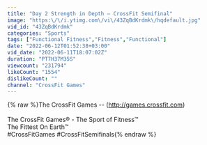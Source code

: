 ```yaml
---
title: "Day 2 Strength in Depth — CrossFit Semifinal"
image: "https:\/\/i.ytimg.com\/vi\/43ZqBdKrdmk\/hqdefault.jpg"
vid_id: "43ZqBdKrdmk"
categories: "Sports"
tags: ["Functional Fitness","Fitness","Functional"]
date: "2022-06-12T01:52:38+03:00"
vid_date: "2022-06-11T18:07:02Z"
duration: "PT7H37M35S"
viewcount: "231794"
likeCount: "1554"
dislikeCount: ""
channel: "CrossFit Games"
---
```

{% raw %}The CrossFit Games -- (<a rel="nofollow" target="blank" href="http://games.crossfit.com)">http://games.crossfit.com)</a><br /><br />The CrossFit Games® - The Sport of Fitness™<br />The Fittest On Earth™<br />#CrossFitGames #CrossFitSemifinals{% endraw %}
